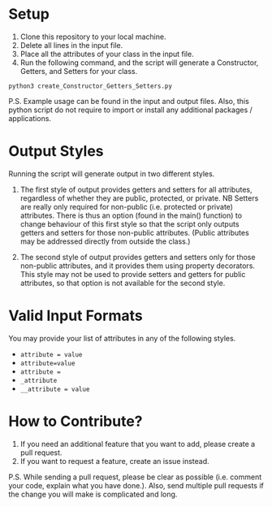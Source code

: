 # Setup
1. Clone this repository to your local machine.
2. Delete all lines in the input file.
3. Place all the attributes of your class in the input file.
4. Run the following command, and the script will generate a Constructor, Getters, and Setters for your class.

```
python3 create_Constructor_Getters_Setters.py
```

P.S. Example usage can be found in the input and output files. Also, this python script do not require to import or install any additional packages / applications.

# Output Styles

Running the script will generate output in two different styles.

1. The first style of output provides getters and setters for all attributes, regardless of whether they are public, protected, or private. NB Setters are really only required for non-public (i.e. protected or private) attributes. There is thus an option (found in the main() function) to change behaviour of this first style so that the script only outputs getters and setters for those non-public attributes. (Public attributes may be addressed directly from outside the class.)

2. The second style of output provides getters and setters only for those non-public attributes, and it provides them using property decorators. This style may not be used to provide setters and getters for public attributes, so that option is not available for the second style.

# Valid Input Formats

You may provide your list of attributes in any of the following styles.

* `attribute = value`
* `attribute=value`
* `attribute =`
* `_attribute`
* `__attribute = value`

# How to Contribute?
1. If you need an additional feature that you want to add, please create a pull request. 
2. If you want to request a feature, create an issue instead.

P.S. While sending a pull request, please be clear as possible (i.e. comment your code, explain what you have done.). Also, send multiple pull requests if the change you will make is complicated and long.
